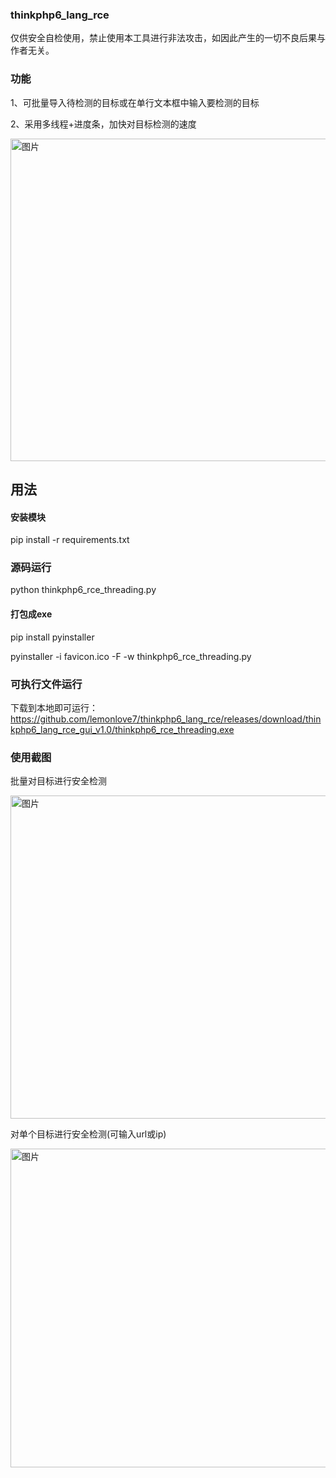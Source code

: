 ### thinkphp6_lang_rce
仅供安全自检使用，禁止使用本工具进行非法攻击，如因此产生的一切不良后果与作者无关。

### 功能
1、可批量导入待检测的目标或在单行文本框中输入要检测的目标

2、采用多线程+进度条，加快对目标检测的速度

<img width="516" alt="图片" src="https://user-images.githubusercontent.com/56328995/207056789-607781c2-6856-4002-8ea3-d3d6241490ce.png">


## 用法
#### 安装模块
pip install -r requirements.txt
### 源码运行
python thinkphp6_rce_threading.py
#### 打包成exe
pip install pyinstaller

pyinstaller -i favicon.ico -F -w thinkphp6_rce_threading.py

### 可执行文件运行
下载到本地即可运行：https://github.com/lemonlove7/thinkphp6_lang_rce/releases/download/thinkphp6_lang_rce_gui_v1.0/thinkphp6_rce_threading.exe

### 使用截图
批量对目标进行安全检测

<img width="517" alt="图片" src="https://user-images.githubusercontent.com/56328995/207057834-33fd4d34-815e-4495-b001-bf96896d3df3.png">

对单个目标进行安全检测(可输入url或ip)

<img width="510" alt="图片" src="https://user-images.githubusercontent.com/56328995/207058572-8f143b90-0c0a-4e54-94e7-6209cda8e4c9.png">
